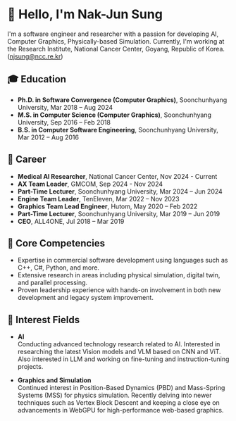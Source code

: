 # 👋 Hello, I'm Nak-Jun Sung

I'm a software engineer and researcher with a passion for developing AI, Computer Graphics, Physically-based Simulation.
Currently, I'm working at the Research Institute, National Cancer Center, Goyang, Republic of Korea. (njsung@ncc.re.kr)

## 🎓 Education
- **Ph.D. in Software Convergence (Computer Graphics)**, Soonchunhyang University, Mar 2018 – Aug 2024
- **M.S. in Computer Science (Computer Graphics)**, Soonchunhyang University, Sep 2016 – Feb 2018
- **B.S. in Computer Software Engineering**, Soonchunhyang University, Mar 2012 – Aug 2016

## 💼 Career
- **Medical AI Researcher**, National Cancer Center, Nov 2024 - Current
- **AX Team Leader**, GMCOM, Sep 2024 - Nov 2024
- **Part-Time Lecturer**, Soonchunhyang University, Mar 2024 – Jun 2024
- **Engine Team Leader**, TenEleven, Mar 2022 – Nov 2023  
- **Graphics Team Lead Engineer**, Hutom, May 2020 – Feb 2022  
- **Part-Time Lecturer**, Soonchunhyang University, Mar 2019 – Jun 2019  
- **CEO**, ALL4ONE, Jul 2018 – Mar 2019

## 🔑 Core Competencies
- Expertise in commercial software development using languages such as C++, C#, Python, and more.
- Extensive research in areas including physical simulation, digital twin, and parallel processing.
- Proven leadership experience with hands-on involvement in both new development and legacy system improvement.

## 🌱 Interest Fields
- **AI**  
  Conducting advanced technology research related to AI. Interested in researching the latest Vision models and VLM based on CNN and ViT. Also interested in LLM and working on fine-tuning and instruction-tuning projects.

- **Graphics and Simulation**  
  Continued interest in Position-Based Dynamics (PBD) and Mass-Spring Systems (MSS) for physics simulation. Recently delving into newer techniques such as Vertex Block Descent and keeping a close eye on advancements in WebGPU for high-performance web-based graphics.
